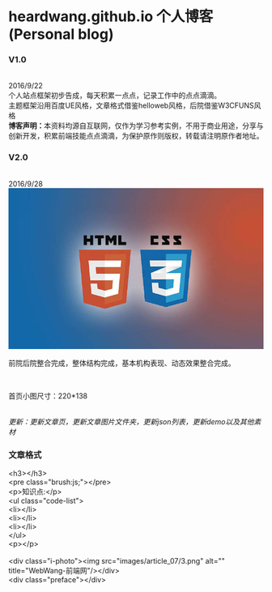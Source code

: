 # heardwang.github.io 个人博客 (Personal blog)
<h3>V1.0</h3><br>
2016/9/22<br>
个人站点框架初步告成，每天积累一点点，记录工作中的点点滴滴。<br>
主题框架沿用百度UE风格，文章格式借鉴helloweb风格，后院借鉴W3CFUNS风格<br>
<span><strong>博客声明：</strong>本资料均源自互联网，仅作为学习参考实例，不用于商业用途，分享与创新开发，积累前端技能点点滴滴，为保护原作则版权，转载请注明原作者地址。</span><br>
<h3>V2.0</h3><br>
2016/9/28<br>
<img class="" src='images/h5c3.jpg' alt='' width='550px'><br>
<p>前院后院整合完成，整体结构完成，基本机构表现、动态效果整合完成。</p><br>
<p>首页小图尺寸：220*138</p><br>
<i>更新：更新文章页，更新文章图片文件夹，更新json列表，更新demo以及其他素材</i><br>
<h3>文章格式</h3>
&lt;h3>&lt;/h3><br>
&lt;pre class="brush:js;">&lt;/pre><br>
&lt;p>知识点:&lt;/p><br>
&lt;ul class="code-list"><br>
&lt;li>&lt;/li><br>
&lt;li>&lt;/li><br>
&lt;li>&lt;/li><br>
&lt;/ul><br>
&lt;p>&lt;/p><br>
<br>
&lt;div class="i-photo">&lt;img src="images/article_07/3.png" alt="" title="WebWang-前端网"/>&lt;/div><br>
&lt;div class="preface">&lt;/div><br>
